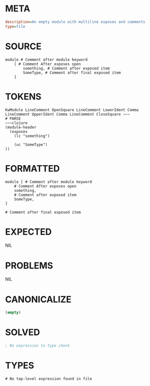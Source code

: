 # META
~~~ini
description=An empty module with multiline exposes and comments
type=file
~~~
# SOURCE
~~~roc
module # Comment after module keyword
	[ # Comment After exposes open
		something, # Comment after exposed item
		SomeType, # Comment after final exposed item
	]
~~~
# TOKENS
~~~text
KwModule LineComment OpenSquare LineComment LowerIdent Comma LineComment UpperIdent Comma LineComment CloseSquare ~~~
# PARSE
~~~clojure
(module-header
  (exposes
    (lc "something")

    (uc "SomeType")
))
~~~
# FORMATTED
~~~roc
module [ # Comment after module keyword
	# Comment After exposes open
	something,
	# Comment after exposed item
	SomeType,
]

# Comment after final exposed item
~~~
# EXPECTED
NIL
# PROBLEMS
NIL
# CANONICALIZE
~~~clojure
(empty)
~~~
# SOLVED
~~~clojure
; No expression to type check
~~~
# TYPES
~~~roc
# No top-level expression found in file
~~~
